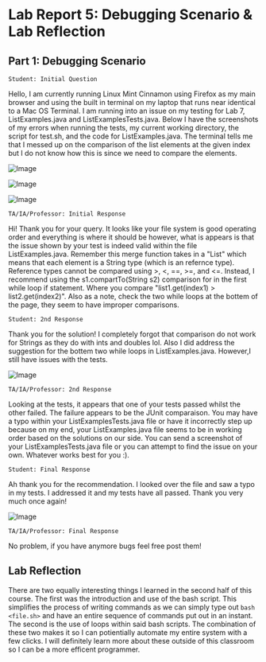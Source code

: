 # Lab Report 5: Debugging Scenario & Lab Reflection

## Part 1: Debugging Scenario

`Student: Initial Question`

Hello, I am currently running Linux Mint Cinnamon using Firefox as my main browser and using the built in terminal on my laptop
that runs near identical to a Mac OS Terminal. I am running into an issue on my testing for Lab 7, ListExamples.java and ListExamplesTests.java. Below I have the screenshots of my errors when running the tests, my current working directory, the script for test.sh, and the code for ListExamples.java. The terminal tells me that I messed up on the comparison of the list elements at the given index but I do not know how this is since we need to compare the elements.

![Image](https://migelangel04.github.io/cse15l-lab-reports/LabR5(1).png)

![Image](https://migelangel04.github.io/cse15l-lab-reports/LabR5(2).png)

![Image](https://migelangel04.github.io/cse15l-lab-reports/LabR5(3).png)

`TA/IA/Professor: Initial Response`

Hi! Thank you for your query. It looks like your file system is good operating order and everything is where it should be however, what is appears is that the issue shown by your test is indeed valid within the file ListExamples.java. Remember this merge function takes in a "List<String>" which means that each element is a String type (which is an refernce type). Reference types cannot be compared using >, <, ==, >=, and <=. Instead, I recommend using the s1.compartTo(String s2) comparison for in the first while loop if statement. Where you compare "list1.get(index1) > list2.get(index2)". Also as a note, check the two while loops at the bottem of the page, they seem to have improper comparisons.

`Student: 2nd Response`

Thank you for the solution! I completely forgot that comparison do not work for Strings as they do with ints and doubles lol. Also I did address the suggestion for the bottem two while loops in ListExamples.java. However,I still have issues with the tests.

![Image](https://migelangel04.github.io/cse15l-lab-reports/LabR5(4).png)


`TA/IA/Professor: 2nd Response`

Looking at the tests, it appears that one of your tests passed whilst the other failed. The failure appears to be the JUnit comparaison. You may have a typo within your ListExamplesTests.java file or have it incorrectly step up because on my end, your ListExamples.java file seems to be in working order based on the solutions on our side. You can send a screenshot of your ListExamplesTests.java file or you can attempt to find the issue on your own. Whatever works best for you :).

`Student: Final Response`

Ah thank you for the recommendation. I looked over the file and saw a typo in my tests. I addressed it and my tests have all passed. Thank you very much once again!

![Image](https://migelangel04.github.io/cse15l-lab-reports/LabR5(5).png)

`TA/IA/Professor: Final Response`

No problem, if you have anymore bugs feel free post them!

## Lab Reflection

There are two equally interesting things I learned in the second half of this course. The first was the introduction and use of the bash script. This simplifies the process of writing commands as we can simply type out `bash <file.sh>` and have an entire sequence of commands put out in an instant. The second is the use of loops within said bash scripts. The combination of these two makes it so I can potientially automate my entire system with a few clicks. I will definitely learn more about these outside of this classroom so I can be a more efficent programmer.



